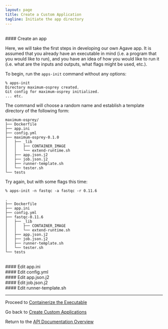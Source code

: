 ```yaml
---
layout: page
title: Create a Custom Application
tagline: Initiate the app directory
---
```


<br>
#### Create an app

Here, we will take the first steps in developing our own Agave app. It is assumed
that you already have an executable in mind (i.e. a program that you would like
to run), and you have an idea of how you would like to run it (i.e. what are the
inputs and outputs, what flags might be used, etc.).

To begin, run the `apps-init` command without any options:
```
% apps-init
Directory maximum-osprey created.         
Git config for maximum-osprey initialized.
... etc.
```

The command will choose a random name and establish a template directory of the
following form:
```
maximum-osprey/
├── Dockerfile
├── app.ini
├── config.yml
├── maximum-osprey-0.1.0
│   ├── _lib
│   │   ├── CONTAINER_IMAGE
│   │   └── extend-runtime.sh
│   ├── app.json.j2
│   ├── job.json.j2
│   ├── runner-template.sh
│   └── tester.sh
└── tests
```

Try again, but with some flags this time:
```
% apps-init -n fastqc -a fastqc -r 0.11.6
```
```
.                            
├── Dockerfile
├── app.ini
├── config.yml
├── fastqc-0.11.6
│   ├── _lib
│   │   ├── CONTAINER_IMAGE
│   │   └── extend-runtime.sh
│   ├── app.json.j2
│   ├── job.json.j2
│   ├── runner-template.sh
│   └── tester.sh
└── tests
```

<br>
#### Edit app.ini

<br>
#### Edit config.yml

<br>
#### Edit app.json.j2

<br>
#### Edit job.json.j2

<br>
#### Edit runner-template.sh




---
Proceed to [Containerize the Executable](03.create_app_03.md)

Go back to [Create Custom Applications](03.create_app.md)

Return to the [API Documentation Overview](../index.md)
